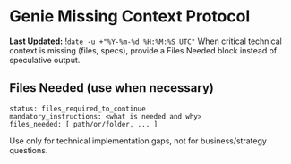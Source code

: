 # Genie Missing Context Protocol
**Last Updated:** !`date -u +"%Y-%m-%d %H:%M:%S UTC"`
When critical technical context is missing (files, specs), provide a Files Needed block instead of speculative output.

## Files Needed (use when necessary)

```
status: files_required_to_continue
mandatory_instructions: <what is needed and why>
files_needed: [ path/or/folder, ... ]
```

Use only for technical implementation gaps, not for business/strategy questions.
